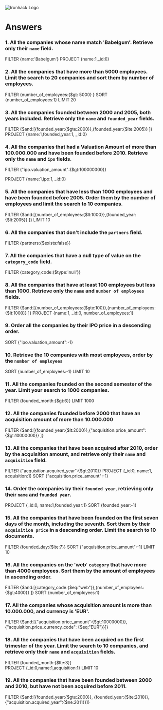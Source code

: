 ![Ironhack Logo](https://i.imgur.com/1QgrNNw.png)

# Answers

### 1. All the companies whose name match 'Babelgum'. Retrieve only their `name` field.

FILTER {name:'Babelgum'}
PROJECT {name:1,\_id:0}

### 2. All the companies that have more than 5000 employees. Limit the search to 20 companies and sort them by **number of employees**.

FILTER {number_of_employees:{$gt: 5000} }
SORT {number_of_employees:1}
LIMIT 20

### 3. All the companies founded between 2000 and 2005, both years included. Retrieve only the `name` and `founded_year` fields.

FILTER {$and:[{founded_year:{$gte:2000}},{founded_year:{$lte:2005}} ]}
PROJECT {name:1,founded_year:1, \_id:0}

### 4. All the companies that had a Valuation Amount of more than 100.000.000 and have been founded before 2010. Retrieve only the `name` and `ipo` fields.

FILTER {"ipo.valuation_amount":{$gt:100000000}}

PROJECT {name:1,ipo:1, \_id:0}

### 5. All the companies that have less than 1000 employees and have been founded before 2005. Order them by the number of employees and limit the search to 10 companies.

FILTER {$and:[{number_of_employees:{$lt:1000}},{founded_year:{$lt:2005}} ]}
LIMIT 10

### 6. All the companies that don't include the `partners` field.

FILTER {partners:{$exists:false}}

### 7. All the companies that have a null type of value on the `category_code` field.

FILTER {category_code:{$type:'null'}}

### 8. All the companies that have at least 100 employees but less than 1000. Retrieve only the `name` and `number of employees` fields.

FILTER {$and:[{number_of_employees:{$gte:100}},{number_of_employees:{$lt:1000}} ]}
PROJECT {name:1, \_id:0, number_of_employees:1}

### 9. Order all the companies by their IPO price in a descending order.

SORT {"ipo.valuation_amount":-1}

### 10. Retrieve the 10 companies with most employees, order by the `number of employees`

SORT {number_of_employees:-1}
LIMIT 10

### 11. All the companies founded on the second semester of the year. Limit your search to 1000 companies.

FILTER {founded_month:{$gt:6}}
LIMIT 1000

### 12. All the companies founded before 2000 that have an acquisition amount of more than 10.000.000

FILTER {$and:[{founded_year:{$lt:2000}},{"acquisition.price_amount":{$gt:10000000}} ]}

### 13. All the companies that have been acquired after 2010, order by the acquisition amount, and retrieve only their `name` and `acquisition` field.

FILTER {"acquisition.acquired_year":{$gt:2010}}
PROJECT {\_id:0, name:1, acquisition:1}
SORT {"acquisition.price_amount":-1}

### 14. Order the companies by their `founded year`, retrieving only their `name` and `founded year`.

PROJECT {\_id:0, name:1,founded_year:1}
SORT {founded_year:-1}

### 15. All the companies that have been founded on the first seven days of the month, including the seventh. Sort them by their `acquisition price` in a descending order. Limit the search to 10 documents.

FILTER {founded_day:{$lte:7}}
SORT {"acquisition.price_amount":-1}
LIMIT 10

### 16. All the companies on the 'web' `category` that have more than 4000 employees. Sort them by the amount of employees in ascending order.

FILTER {$and:[{category_code:{$eq:"web"}},{number_of_employees:{$gt:4000}} ]}
SORT {number_of_employees:1}

### 17. All the companies whose acquisition amount is more than 10.000.000, and currency is 'EUR'.

FILTER {$and:[{"acquisition.price_amount":{$gt:10000000}},{"acquisition.price_currency_code": {$eq:"EUR"}}]}

### 18. All the companies that have been acquired on the first trimester of the year. Limit the search to 10 companies, and retrieve only their `name` and `acquisition` fields.

FILTER {founded_month:{$lte:3}}  
PROJECT {\_id:0,name:1,acquisition:1}
LIMIT 10

### 19. All the companies that have been founded between 2000 and 2010, but have not been acquired before 2011.

FILTER {$and:[{founded_year:{$gte:2000}}, {founded_year:{$lte:2010}}, {"acquisition.acquired_year":{$ne:2011}}]}
